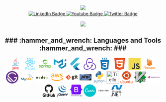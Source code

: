 <div id="header" align="center">
  <img src="https://media.giphy.com/media/MF1kR4YmC2Z20/giphy.gif" width="300"/>
</div>

<div id="badges" align="center">
  <a href="your-linkedin-URL">
    <img src="https://img.shields.io/badge/LinkedIn-blue?style=for-the-badge&logo=linkedin&logoColor=white" alt="LinkedIn Badge"/>
  </a>
  <a href="your-youtube-URL">
    <img src="https://img.shields.io/badge/YouTube-red?style=for-the-badge&logo=youtube&logoColor=white" alt="Youtube Badge"/>
  </a>
  <a href="your-twitter-URL">
    <img src="https://img.shields.io/badge/Twitter-blue?style=for-the-badge&logo=twitter&logoColor=white" alt="Twitter Badge"/>
  </a>
</div>
  </center>
  <!--<img src="https://komarev.com/ghpvc/?username=izaass&style=flat-square&color=blue" alt=""/>-->
<br>
  <div align="center">
  <img src="https://media.giphy.com/media/dWesBcTLavkZuG35MI/giphy.gif" width="600" height="auto"/>
</div>
<h2 align="center">### :hammer_and_wrench: Languages and Tools :hammer_and_wrench: ###</h2>

  

<div align="center">
     <div>
  <img src="https://github.com/devicons/devicon/blob/master/icons/java/java-original-wordmark.svg" title="Java" alt="Java" width="40" height="40"/>&nbsp;
  <img src="https://github.com/devicons/devicon/blob/master/icons/react/react-original-wordmark.svg" title="React" alt="React" width="40" height="40"/>&nbsp;
  <img src="https://github.com/devicons/devicon/blob/master/icons/spring/spring-original-wordmark.svg" title="Spring" alt="Spring" width="40" height="40"/>&nbsp;
  <img src="https://github.com/devicons/devicon/blob/master/icons/materialui/materialui-original.svg" title="Material UI" alt="Material UI" width="40" height="40"/>&nbsp;
  <img src="https://github.com/devicons/devicon/blob/master/icons/flutter/flutter-original.svg" title="Flutter" alt="Flutter" width="40" height="40"/>&nbsp;
  <img src="https://github.com/devicons/devicon/blob/master/icons/redux/redux-original.svg" title="Redux" alt="Redux " width="40" height="40"/>&nbsp;
  <img src="https://github.com/devicons/devicon/blob/master/icons/css3/css3-plain-wordmark.svg"  title="CSS3" alt="CSS" width="40" height="40"/>&nbsp;
  <img src="https://github.com/devicons/devicon/blob/master/icons/html5/html5-original.svg" title="HTML5" alt="HTML" width="40" height="40"/>&nbsp;
  <img src="https://github.com/devicons/devicon/blob/master/icons/javascript/javascript-original.svg" title="JavaScript" alt="JavaScript" width="40" height="40"/>&nbsp;
  <img src="https://github.com/devicons/devicon/blob/master/icons/firebase/firebase-plain-wordmark.svg" title="Firebase" alt="Firebase" width="40" height="40"/>&nbsp;
  <img src="https://github.com/devicons/devicon/blob/master/icons/gatsby/gatsby-original.svg" title="Gatsby"  alt="Gatsby" width="40" height="40"/>&nbsp;
  <img src="https://github.com/devicons/devicon/blob/master/icons/mysql/mysql-original-wordmark.svg" title="MySQL"  alt="MySQL" width="40" height="40"/>&nbsp;
  <img src="https://github.com/devicons/devicon/blob/master/icons/nodejs/nodejs-original-wordmark.svg" title="NodeJS" alt="NodeJS" width="40" height="40"/>&nbsp;
  <img src="https://github.com/devicons/devicon/blob/master/icons/amazonwebservices/amazonwebservices-plain-wordmark.svg" title="AWS" alt="AWS" width="40" height="40"/>&nbsp;
  <img src="https://github.com/devicons/devicon/blob/master/icons/git/git-original-wordmark.svg" title="Git" **alt="Git" width="40" height="40"/>
     <img src="./svg/php-original.svg" title="Php" **alt="Php" width="40" height="40"/>
     <img src="./svg/python-original-wordmark.svg" title="Python" **alt="Python" width="40" height="40"/>
     <img src="https://www.vectorlogo.zone/logos/trello/trello-ar21.svg" title="Trello" **alt="Trello" width="40" height="40"/>
     <img src="./svg/ubuntu-plain-wordmark.svg" title="Ubuntu" **alt="Ubuntu" width="40" height="40"/>
     <img src="./svg/vim-original.svg" title="Vim" **alt="Vim" width="40" height="40"/>
     <img src="./svg/visualstudio-plain-wordmark.svg" title="VisualStudio" **alt="VisualStudio" width="40" height="40"/>
     <img src="./svg/github-original-wordmark.svg" title="Github" **alt="Github" width="40" height="40"/>
     <img src="./svg/jquery-original-wordmark.svg" title="Jquery" **alt="Jquery" width="40" height="40"/>
     <img src="./svg/bootstrap-original-wordmark.svg" title="Bootstrap" **alt="Bootstrap" width="40" height="40"/>
     <img src="./svg/canva-original.svg" title="Canva" **alt="Canva" width="40" height="40"/>
     <img src="./svg/codepen-original-wordmark.svg" title="Codepen" **alt="Codepen" width="40" height="40"/>
     <img src="./svg/dot-net-original-wordmark.svg" title="dotNet" **alt="dotNet" width="40" height="40"/>

</div>

<!--
**izaass/izaass** is a ✨ _special_ ✨ repository because its `README.md` (this file) appears on your GitHub profile.

Here are some ideas to get you started:

- 🔭 I’m currently working on ...
- 🌱 I’m currently learning ...
- 👯 I’m looking to collaborate on ...
- 🤔 I’m looking for help with ...
- 💬 Ask me about ...
- 📫 How to reach me: ...
- 😄 Pronouns: ...
- ⚡ Fun fact: ...
-->
